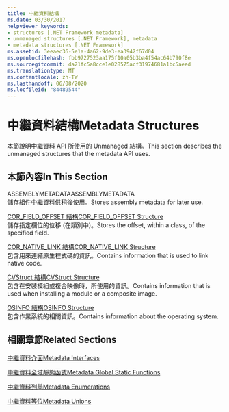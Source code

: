 ```yaml
---
title: 中繼資料結構
ms.date: 03/30/2017
helpviewer_keywords:
- structures [.NET Framework metadata]
- unmanaged structures [.NET Framework], metadata
- metadata structures [.NET Framework]
ms.assetid: 3eeaec36-5e1a-4a62-9de3-ea3942f67d04
ms.openlocfilehash: fbb9727523aa175f10a05b3ba4f54ac64b790f8e
ms.sourcegitcommit: da21fc5a8cce1e028575acf31974681a1bc5aeed
ms.translationtype: MT
ms.contentlocale: zh-TW
ms.lasthandoff: 06/08/2020
ms.locfileid: "84489544"
---
```

# <a name="metadata-structures"></a><span data-ttu-id="0055f-102">中繼資料結構</span><span class="sxs-lookup"><span data-stu-id="0055f-102">Metadata Structures</span></span>
<span data-ttu-id="0055f-103">本節說明中繼資料 API 所使用的 Unmanaged 結構。</span><span class="sxs-lookup"><span data-stu-id="0055f-103">This section describes the unmanaged structures that the metadata API uses.</span></span>  
  
## <a name="in-this-section"></a><span data-ttu-id="0055f-104">本節內容</span><span class="sxs-lookup"><span data-stu-id="0055f-104">In This Section</span></span>  
 <span data-ttu-id="0055f-105">ASSEMBLYMETADATA</span><span class="sxs-lookup"><span data-stu-id="0055f-105">ASSEMBLYMETADATA</span></span>  
 <span data-ttu-id="0055f-106">儲存組件中繼資料供稍後使用。</span><span class="sxs-lookup"><span data-stu-id="0055f-106">Stores assembly metadata for later use.</span></span>  
  
 [<span data-ttu-id="0055f-107">COR_FIELD_OFFSET 結構</span><span class="sxs-lookup"><span data-stu-id="0055f-107">COR_FIELD_OFFSET Structure</span></span>](cor-field-offset-structure.md)  
 <span data-ttu-id="0055f-108">儲存指定欄位的位移 (在類別中)。</span><span class="sxs-lookup"><span data-stu-id="0055f-108">Stores the offset, within a class, of the specified field.</span></span>  
  
 [<span data-ttu-id="0055f-109">COR_NATIVE_LINK 結構</span><span class="sxs-lookup"><span data-stu-id="0055f-109">COR_NATIVE_LINK Structure</span></span>](cor-native-link-structure.md)  
 <span data-ttu-id="0055f-110">包含用來連結原生程式碼的資訊。</span><span class="sxs-lookup"><span data-stu-id="0055f-110">Contains information that is used to link native code.</span></span>  
  
 [<span data-ttu-id="0055f-111">CVStruct 結構</span><span class="sxs-lookup"><span data-stu-id="0055f-111">CVStruct Structure</span></span>](cvstruct-structure.md)  
 <span data-ttu-id="0055f-112">包含在安裝模組或複合映像時，所使用的資訊。</span><span class="sxs-lookup"><span data-stu-id="0055f-112">Contains information that is used when installing a module or a composite image.</span></span>  
  
 [<span data-ttu-id="0055f-113">OSINFO 結構</span><span class="sxs-lookup"><span data-stu-id="0055f-113">OSINFO Structure</span></span>](osinfo-structure.md)  
 <span data-ttu-id="0055f-114">包含作業系統的相關資訊。</span><span class="sxs-lookup"><span data-stu-id="0055f-114">Contains information about the operating system.</span></span>  
  
## <a name="related-sections"></a><span data-ttu-id="0055f-115">相關章節</span><span class="sxs-lookup"><span data-stu-id="0055f-115">Related Sections</span></span>  
 [<span data-ttu-id="0055f-116">中繼資料介面</span><span class="sxs-lookup"><span data-stu-id="0055f-116">Metadata Interfaces</span></span>](metadata-interfaces.md)  
  
 [<span data-ttu-id="0055f-117">中繼資料全域靜態函式</span><span class="sxs-lookup"><span data-stu-id="0055f-117">Metadata Global Static Functions</span></span>](metadata-global-static-functions.md)  
  
 [<span data-ttu-id="0055f-118">中繼資料列舉</span><span class="sxs-lookup"><span data-stu-id="0055f-118">Metadata Enumerations</span></span>](metadata-enumerations.md)  
  
 [<span data-ttu-id="0055f-119">中繼資料等位</span><span class="sxs-lookup"><span data-stu-id="0055f-119">Metadata Unions</span></span>](metadata-unions.md)
